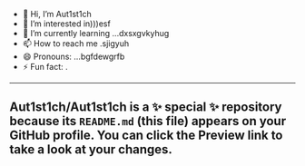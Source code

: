 - 👋 Hi, I’m Aut1st1ch 
- 👀 I’m interested in)))esf
- 🌱 I’m currently learning ...dxsxgvkyhug
- 📫 How to reach me .sjigyuh
- 😄 Pronouns: ...bgfdewgrfb
- ⚡ Fun fact: .
---
Aut1st1ch/Aut1st1ch is a ✨ special ✨ repository because its `README.md` (this file) appears on your GitHub profile.
You can click the Preview link to take a look at your changes.
---
